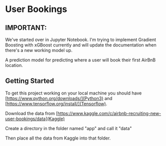 # User Bookings

## IMPORTANT:
We've started over in Jupyter Notebook. I'm trying to implement Gradient Boosting with xGBoost
currently and will update the documentation when there's a new working model up.

A prediction model for predicting where a user will book their first AirBnB location.

## Getting Started

To get this project working on your local machine you should have [https://www.python.org/downloads/](Python3) and [https://www.tensorflow.org/install/](Tensorflow).

Download the data from [https://www.kaggle.com/c/airbnb-recruiting-new-user-bookings/data](Kaggle)

Create a directory in the folder named "app" and call it "data"

Then place all the data from Kaggle into that folder.
